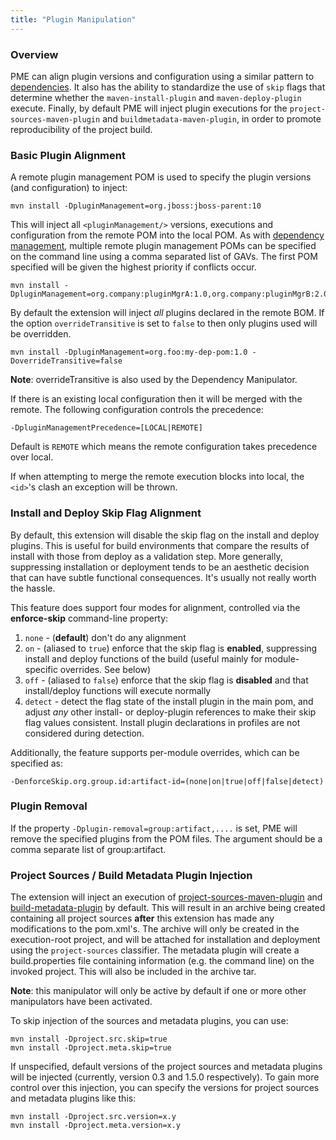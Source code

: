 ```yaml
---
title: "Plugin Manipulation"
---
```


### Overview

PME can align plugin versions and configuration using a similar pattern to [dependencies](dep-manip.html). It also has the ability to standardize the use of `skip` flags that determine whether the `maven-install-plugin` and `maven-deploy-plugin` execute. Finally, by default PME will inject plugin executions for the `project-sources-maven-plugin` and `buildmetadata-maven-plugin`, in order to promote reproducibility of the project build.

### Basic Plugin Alignment

A remote plugin management POM is used to specify the plugin versions (and configuration) to inject:

    mvn install -DpluginManagement=org.jboss:jboss-parent:10

This will inject all `<pluginManagement/>` versions, executions and configuration from the remote POM into the local POM. As with [dependency management](dep-manip.html), multiple remote plugin management POMs can be specified on the command line using a comma separated list of GAVs.  The first POM specified will be given the highest priority if conflicts occur.

    mvn install -DpluginManagement=org.company:pluginMgrA:1.0,org.company:pluginMgrB:2.0

By default the extension will inject _all_ plugins declared in the remote BOM. If the option `overrideTransitive` is set to `false` to then only plugins used will be overridden.

    mvn install -DpluginManagement=org.foo:my-dep-pom:1.0 -DoverrideTransitive=false

**Note**: overrideTransitive is also used by the Dependency Manipulator.

If there is an existing local configuration then it will be merged with the remote. The following configuration controls the precedence:

    -DpluginManagementPrecedence=[LOCAL|REMOTE]

Default is `REMOTE` which means the remote configuration takes precedence over local.

If when attempting to merge the remote execution blocks into local, the `<id>`'s clash an exception will be thrown.

### Install and Deploy Skip Flag Alignment

By default, this extension will disable the skip flag on the install and deploy plugins. This is useful for build environments that compare the results of install with those from deploy as a validation step. More generally, suppressing installation or deployment tends to be an aesthetic decision that can have subtle functional consequences. It's usually not really worth the hassle.

This feature does support four modes for alignment, controlled via the **enforce-skip** command-line property:

1. `none` - (**default**) don't do any alignment
2. `on` - (aliased to `true`) enforce that the skip flag is **enabled**, suppressing install and deploy functions of the build (useful mainly for module-specific overrides. See below)
3. `off` - (aliased to `false`) enforce that the skip flag is **disabled** and that install/deploy functions will execute normally
4. `detect` - detect the flag state of the install plugin in the main pom, and adjust *any* other install- or deploy-plugin references to make their skip flag values consistent. Install plugin declarations in profiles are not considered during detection.

Additionally, the feature supports per-module overrides, which can be specified as:

    -DenforceSkip.org.group.id:artifact-id=(none|on|true|off|false|detect)

### Plugin Removal

If the property `-Dplugin-removal=group:artifact,....` is set, PME will remove the specified plugins from the POM files. The argument should be a comma separate list of group:artifact.

### Project Sources / Build Metadata Plugin Injection

The extension will inject an execution of [project-sources-maven-plugin](https://github.com/commonjava/project-sources-maven-plugin) and [build-metadata-plugin](https://github.com/release-engineering/buildmetadata-maven-plugin) by default. This will result in an archive being created containing all project sources **after** this extension has made any modifications to the pom.xml's. The archive will only be created in the execution-root project, and will be attached for installation and deployment using the `project-sources` classifier. The metadata plugin will create a build.properties file containing information (e.g. the command line) on the invoked project. This will also be included in the archive tar.

**Note**: this manipulator will only be active by default if one or more other manipulators have been activated.

To skip injection of the sources and metadata plugins, you can use:

    mvn install -Dproject.src.skip=true
    mvn install -Dproject.meta.skip=true

If unspecified, default versions of the project sources and metadata plugins will be injected (currently, version 0.3 and 1.5.0 respectively). To gain more control over this injection, you can specify the versions for project sources and metadata plugins like this:

    mvn install -Dproject.src.version=x.y
    mvn install -Dproject.meta.version=x.y
